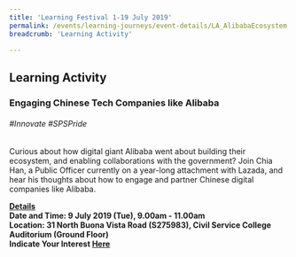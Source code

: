 ```yaml
---
title: 'Learning Festival 1-19 July 2019'
permalink: /events/learning-journeys/event-details/LA_AlibabaEcosystem
breadcrumb: 'Learning Activity'

---
```



## Learning Activity
### Engaging Chinese Tech Companies like Alibaba

###### _#Innovate #SPSPride_

Curious about how digital giant Alibaba went about building their ecosystem, and enabling collaborations with the government? Join Chia Han, a Public Officer currently on a year-long attachment with Lazada, and hear his thoughts about how to engage and partner Chinese digital companies like Alibaba.

<b><u>Details</u><br>
**Date and Time: 9 July 2019 (Tue), 9.00am - 11.00am** <br>
**Location: 31 North Buona Vista Road (S275983), Civil Service College Auditorium (Ground Floor)** <br>
**Indicate Your Interest [Here](https://www.eventbrite.sg/e/engaging-chinese-tech-companies-like-alibaba-tickets-64358467910)** 

